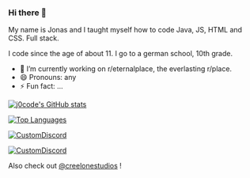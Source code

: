 ### Hi there 👋

My name is Jonas and I taught myself how to code Java, JS, HTML and CSS. Full stack.

I code since the age of about 11. I go to a german school, 10th grade.

- 🔭 I’m currently working on r/eternalplace, the everlasting r/place.
- 😄 Pronouns: any
- ⚡ Fun fact: ...

[![j0code's GitHub stats](https://github-readme-stats.vercel.app/api?username=j0code&count_private=true&theme=tokyonight&show_icons=true)](https://github.com/anuraghazra/github-readme-stats)

[![Top Languages](https://github-readme-stats.vercel.app/api/top-langs/?username=j0code&count_private=true&theme=tokyonight&show_icons=true)](https://github.com/anuraghazra/github-readme-stats)

[![CustomDiscord](https://github-readme-stats.vercel.app/api/pin/?username=creelonestudios&repo=customdiscord&theme=tokyonight&show_icons=true)](https://github.com/creelonestudios/customdiscord)

[![CustomDiscord](https://github-readme-stats.vercel.app/api/pin/?username=creelonestudios&repo=eternalplace&theme=tokyonight&show_icons=true)](https://github.com/creelonestudios/eternalplace)

Also check out [@creelonestudios](https://github.com/creelonestudios) !
